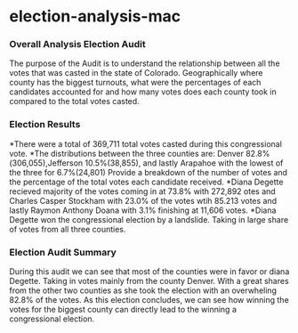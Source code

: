 # election-analysis-mac
### Overall Analysis Election Audit
The purpose of the Audit is to understand the relationship between all the votes that was casted in the state of Colorado.
Geographically where county has the biggest turnouts, what were the percentages of each candidates accounted for and how many votes does each county took in compared to the total votes casted.
### Election Results
  *There were a total of 369,711 total votes casted during this congressional vote.
  *The distributions between the three counties are: Denver 82.8%(306,055),Jefferson 10.5%(38,855), and lastly Arapahoe with the lowest of the three for 6.7%(24,801)
Provide a breakdown of the number of votes and the percentage of the total votes each candidate received.
  *Diana Degette recieved majority of the votes coming in at 73.8% with 272,892 otes and Charles Casper Stockham with 23.0% of the votes wtih 85.213 votes and lastly Raymon Anthony Doana with 3.1% finishing at 11,606 votes.
  *Diana Degette won the congressional election by a landslide. Taking in large share of votes from all three counties.
### Election Audit Summary
During this audit we can see that most of the counties were in favor or diana Degette. Taking in votes mainly from the county Denver. With a great shares from the other two counties as she took the election with an overwheling 82.8% of the votes.
As this election concludes, we can see how winning the votes for the biggest county can directly lead to the winning a congressional election.
